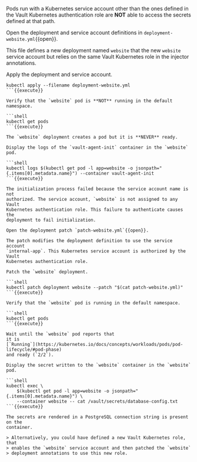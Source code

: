 Pods run with a Kubernetes service account other than the ones defined in the
Vault Kubernetes authentication role are **NOT** able to access the secrets
defined at that path.

Open the deployment and service account definitions in
`deployment-website.yml`{{open}}.

This file defines a new deployment named `website` that the new `website`
service account but relies on the same Vault Kubernetes role in the injector
annotations.

Apply the deployment and service account.

```shell
kubectl apply --filename deployment-website.yml
```{{execute}}

Verify that the `website` pod is **NOT** running in the default namespace.

```shell
kubectl get pods
```{{execute}}

The `website` deployment creates a pod but it is **NEVER** ready.

Display the logs of the `vault-agent-init` container in the `website` pod.

```shell
kubectl logs $(kubectl get pod -l app=website -o jsonpath="{.items[0].metadata.name}") --container vault-agent-init
```{{execute}}

The initialization process failed because the service account name is not
authorized. The service account, `website` is not assigned to any Vault
Kubernetes authentication role. This failure to authenticate causes the
deployment to fail initialization.

Open the deployment patch `patch-website.yml`{{open}}.

The patch modifies the deployment definition to use the service account
`internal-app`. This Kubernetes service account is authorized by the Vault
Kubernetes authentication role.

Patch the `website` deployment.

```shell
kubectl patch deployment website --patch "$(cat patch-website.yml)"
```{{execute}}

Verify that the `website` pod is running in the default namespace.

```shell
kubectl get pods
```{{execute}}

Wait until the `website` pod reports that
it is
[`Running`](https://kubernetes.io/docs/concepts/workloads/pods/pod-lifecycle/#pod-phase)
and ready (`2/2`).

Display the secret written to the `website` container in the `website`
pod.

```shell
kubectl exec \
    $(kubectl get pod -l app=website -o jsonpath="{.items[0].metadata.name}") \
    --container website -- cat /vault/secrets/database-config.txt
```{{execute}}

The secrets are rendered in a PostgreSQL connection string is present on the
container.

> Alternatively, you could have defined a new Vault Kubernetes role, that
> enables the `website` service account and then patched the `website`
> deployment annotations to use this new role.
